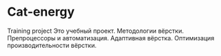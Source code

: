 # Cat-energy
Training project
Это учебный проект. 
Методологии вёрстки. 
Препроцессоры и автоматизация. 
Адаптивная вёрстка. 
Оптимизация производительности вёрстки. 
